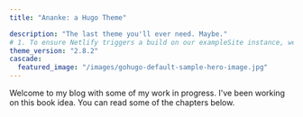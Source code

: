```yaml
---
title: "Ananke: a Hugo Theme"

description: "The last theme you'll ever need. Maybe."
# 1. To ensure Netlify triggers a build on our exampleSite instance, we need to change a file in the exampleSite directory.
theme_version: "2.8.2"
cascade:
  featured_image: "/images/gohugo-default-sample-hero-image.jpg"
---
```


Welcome to my blog with some of my work in progress. I've been working on this book idea. You can read some of the chapters below.

